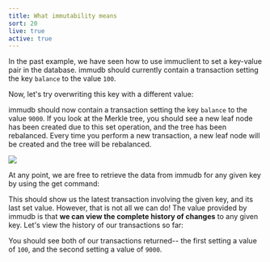 ```yaml
---
title: What immutability means
sort: 20
live: true
active: true
---
```


In the past example, we have seen how to use immuclient to set a key-value pair in the database. immudb should currently contain a transaction setting the key `balance` to the value `100`.

Now, let's try overwriting this key with a different value:

<guide-code language="bash" :data="[{ prompt: 'immuclient>', code: 'set balance 9000' }]" runnable></guide-code>

immudb should now contain a transaction setting the key `balance` to the value `9000`. If you look at the Merkle tree, you should see a new leaf node has been created due to this set operation, and the tree has been rebalanced. Every time you perform a new transaction, a new leaf node will be created and the tree will be rebalanced.

![](/images/cli/set2.gif)

At any point, we are free to retrieve the data from immudb for any given key by using the get command:

<guide-code language="bash" :data="[{ prompt: 'immuclient>', code: 'get balance' }]" runnable></guide-code>

This should show us the latest transaction involving the given key, and its last set value. However, that is not all we can do! The value provided by immudb is that **we can view the complete history of changes** to any given key. Let's view the history of our transactions so far:

<guide-code language="bash" :data="[{ prompt: 'immuclient>', code: 'history balance' }]" runnable></guide-code>

You should see both of our transactions returned-- the first setting a value of `100`, and the second setting a value of `9000`.